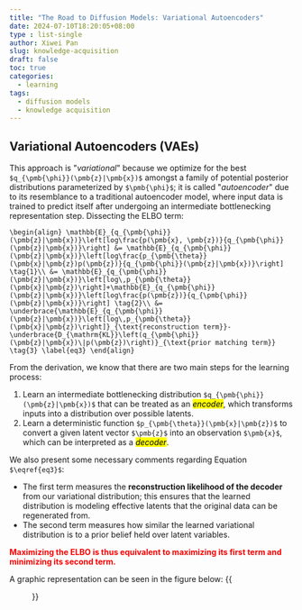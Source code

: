 ```yaml
---
title: "The Road to Diffusion Models: Variational Autoencoders"
date: 2024-07-10T18:20:05+08:00
type : list-single
author: Xiwei Pan
slug: knowledge-acquisition
draft: false
toc: true
categories:
  - learning
tags:
  - diffusion models
  - knowledge acquisition
---
```

## Variational Autoencoders (VAEs)

This approach is "*variational*" because we optimize for the best `$q_{\pmb{\phi}}(\pmb{z}|\pmb{x})$` amongst a family of potential posterior distributions parameterized by `$\pmb{\phi}$`; it is called "*autoencoder*" due to its resemblance to a traditional autoencoder model, where input data is trained to predict itself after undergoing an intermediate bottlenecking representation step. Dissecting the ELBO term:

`\begin{align}
\mathbb{E}_{q_{\pmb{\phi}}(\pmb{z}|\pmb{x})}\left[log\frac{p(\pmb{x}, \pmb{z})}{q_{\pmb{\phi}}(\pmb{z}|\pmb{x})}\right] &= \mathbb{E}_{q_{\pmb{\phi}}(\pmb{z}|\pmb{x})}\left[log\frac{p_{\pmb{\theta}}(\pmb{x}|\pmb{z})p(\pmb{z})}{q_{\pmb{\phi}}(\pmb{z}|\pmb{x})}\right] \tag{1}\\
&= \mathbb{E}_{q_{\pmb{\phi}}(\pmb{z}|\pmb{x})}\left[log\,p_{\pmb{\theta}}(\pmb{x}|\pmb{z})\right]+\mathbb{E}_{q_{\pmb{\phi}}(\pmb{z}|\pmb{x})}\left[log\frac{p(\pmb{z})}{q_{\pmb{\phi}}(\pmb{z}|\pmb{x})}\right] \tag{2}\\
&= \underbrace{\mathbb{E}_{q_{\pmb{\phi}}(\pmb{z}|\pmb{x})}\left[log\,p_{\pmb{\theta}}(\pmb{x}|\pmb{z})\right]}_{\text{reconstruction term}}-\underbrace{D_{\mathrm{KL}}\left(q_{\pmb{\phi}}(\pmb{z}|\pmb{x})\|p(\pmb{z})\right)}_{\text{prior matching term}} \tag{3} \label{eq3}
\end{align}`

From the derivation, we know that there are two main steps for the learning process:
1. Learn an intermediate bottlenecking distribution `$q_{\pmb{\phi}}(\pmb{z}|\pmb{x})$` that can be treated as an <mark>*encoder*</mark>, which transforms inputs into a distribution over possible latents.
2. Learn a deterministic function `$p_{\pmb{\theta}}(\pmb{x}|\pmb{z})$` to convert a given latent vector `$\pmb{z}$` into an observation `$\pmb{x}$`, which can be interpreted as a <mark>*decoder*</mark>.

We also present some necessary comments regarding Equation `$\eqref{eq3}$`:
- The first term measures the **reconstruction likelihood of the decoder** from our variational distribution; this ensures that the learned distribution is modeling effective latents that the original data can be regenerated from.
- The second term measures how similar the learned variational distribution is to a prior belief held over latent variables.

<font color=Red>**Maximizing the ELBO is thus equivalent to maximizing its first term and minimizing its second term.**</font>

A graphic representation can be seen in the figure below:
{{<figure src="/figures/diffusion_fig1.png" caption="Figure 1: Representation of basic encoder-decoder process in VAEs " width="300">}}